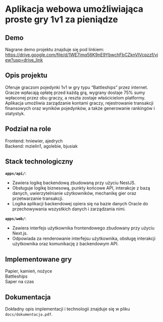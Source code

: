 # Aplikacja webowa umożliwiająca proste gry 1v1 za pieniądze

## Demo

Nagrane demo projektu znajduje się pod linkiem: https://drive.google.com/file/d/1WE7imq56K9nE9YbwchFbCZknVlVcpzzf/view?usp=drive_link

## Opis projektu

Oferuje graczom pojedynki 1v1 w gry typu “Battleships” przez internet. Gracze wpłacają opłatę przed każdą grą, wygrany dostaje 75% sumy wpłaconej przez obu graczy, a reszta zostaje właścicielom platformy. Aplikacja umożliwia zarządzanie kontami graczy, rejestrowanie transakcji finansowych oraz wyników pojedynków, a także generowanie rankingów i statystyk.

## Podział na role

Frontend: hniewier, ajedrych\
Backend: mzielin1, agolebie, bjusiak

## Stack technologiczny

**`apps/api/`**:

- Zawiera logikę backendową zbudowaną przy użyciu NestJS.
- Obsługuje logikę biznesową, punkty końcowe API, interakcje z bazą danych, uwierzytelnianie użytkowników, mechanikę gier oraz przetwarzanie transakcji.
- Logika aplikacji backendowej opiera się na bazie danych Oracle do przechowywania wszystkich danych i zarządzania nimi.

**`apps/web/`**:

- Zawiera interfejs użytkownika frontendowego zbudowany przy użyciu Next.js.
- Odpowiada za renderowanie interfejsu użytkownika, obsługę interakcji użytkownika oraz komunikację z backendowym API.

## Implementowane gry

Papier, kamień, nożyce\
Battleships\
Saper na czas

## Dokumentacja

Dokładny opis implementacji i technologii znajduje się w pliku `docs/dokumentacja.pdf`.
